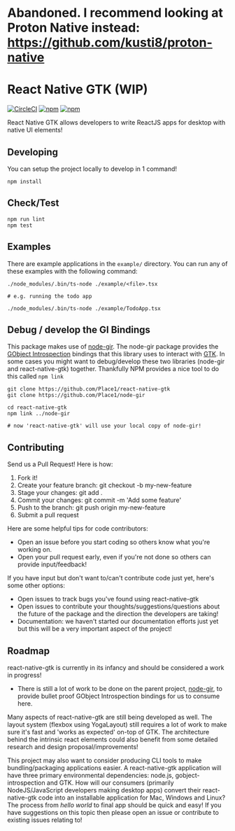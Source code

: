 # Abandoned. I recommend looking at Proton Native instead: https://github.com/kusti8/proton-native

# React Native GTK (WIP)
[![CircleCI](https://circleci.com/gh/Place1/react-native-gtk/tree/master.svg?style=shield)](https://circleci.com/gh/Place1/react-native-gtk/tree/master)
[![npm](https://img.shields.io/npm/v/react-native-gtk.svg?style=flat-square)](https://www.npmjs.com/package/react-native-gtk)
[![npm](https://img.shields.io/npm/dt/react-native-gtk.svg?style=flat-square)](https://www.npmjs.com/package/react-native-gtk)

React Native GTK allows developers to write ReactJS apps for desktop with native UI elements!

## Developing
You can setup the project locally to develop in 1 command!
```
npm install
```

## Check/Test
```
npm run lint
npm test
```

## Examples
There are example applications in the `example/` directory. You can run any of these examples
with the following command:
```
./node_modules/.bin/ts-node ./example/<file>.tsx

# e.g. running the todo app

./node_modules/.bin/ts-node ./example/TodoApp.tsx
```

## Debug / develop the GI Bindings
This package makes use of [node-gir](https://github.com/Place1/node-gir). The node-gir package provides the
[GObject Introspection](https://wiki.gnome.org/Projects/GObjectIntrospection) bindings that this library uses
to interact with [GTK](https://developer.gnome.org/gtk3/stable/). In some cases you might want to
debug/develop these two libraries (node-gir and react-native-gtk) together. Thankfully NPM provides a nice
tool to do this called `npm link`

```
git clone https://github.com/Place1/react-native-gtk
git clone https://github.com/Place1/node-gir

cd react-native-gtk
npm link ../node-gir

# now 'react-native-gtk' will use your local copy of node-gir!
```

## Contributing
Send us a Pull Request! Here is how:
1. Fork it!
2. Create your feature branch: git checkout -b my-new-feature
3. Stage your changes: git add .
3. Commit your changes: git commit -m 'Add some feature'
4. Push to the branch: git push origin my-new-feature
5. Submit a pull request

Here are some helpful tips for code contributors:
- Open an issue before you start coding so others know what you're working on.
- Open your pull request early, even if you're not done so others can provide input/feedback!

If you have input but don't want to/can't contribute code just yet, here's some other options:
- Open issues to track bugs you've found using react-native-gtk
- Open issues to contribute your thoughts/suggestions/questions about the future of the package
  and the direction the developers are taking!
- Documentation: we haven't started our documentation efforts just yet but this will be a very
  important aspect of the project!


## Roadmap
react-native-gtk is currently in its infancy and should be considered a work in progress!

* There is still a lot of work to be done on the parent project, [node-gir](https://github.com/Place1/node-gir),
to provide bullet proof GObject Introspection bindings for us to consume here.

Many aspects of react-native-gtk are still being developed as well. The layout system (flexbox
using YogaLayout) still requires a lot of work to make sure it's fast and 'works as expected'
on-top of GTK. The architecture behind the intrinsic react elements could also benefit from
some detailed research and design proposal/improvements!

This project may also want to consider producing CLI tools to make bundling/packaging
applications easier. A react-native-gtk application will have three primary environmental
dependencies: node.js, gobject-introspection and GTK. How will our consumers (primarily NodeJS/JavaScript developers making
desktop apps) convert their react-native-gtk code into an installable application for Mac, Windows
and Linux? The process from _hello world_ to final app should be quick and easy! If you have suggestions
on this topic then please open an issue or contribute to existing issues relating to!
